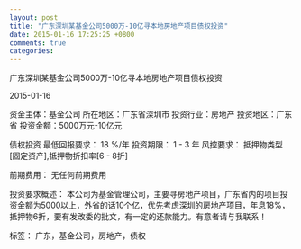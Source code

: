 ```yaml
---
layout: post
title: "广东深圳某基金公司5000万-10亿寻本地房地产项目债权投资"
date: 2015-01-16 17:25:25 +0800
comments: true
categories: 
---
```

广东深圳某基金公司5000万-10亿寻本地房地产项目债权投资



2015-01-16

资金主体：基金公司
所在地区：广东省深圳市
投资行业：房地产
投资地区：广东省
投资金额：5000万元-10亿元

债权投资
最低回报要求：
                            18 %/年
                                                                                投资期限：
                            1 - 3 年
                                                                                                                                        风控要求：
                            抵押物类型[固定资产],抵押物折扣率[6 - 8折]

前期费用：
无任何前期费用

投资要求概述：
本公司为基金管理公司，主要寻房地产项目，广东省内的项目投资金额为5000以上，外省的话10个亿，优先考虑深圳的房地产项目，年息18%，抵押物6折，要有发改委的批文，有一定的还款能力。有意者请与我联系！

标签：
广东，基金公司，房地产，债权

